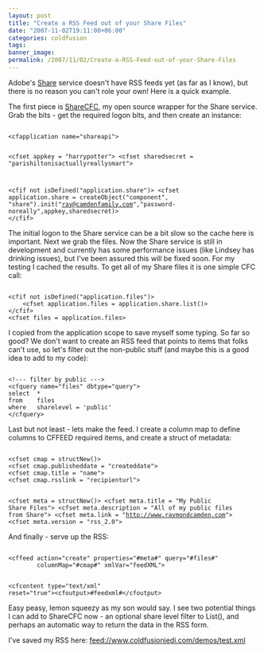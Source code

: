 ```yaml
---
layout: post
title: "Create a RSS Feed out of your Share Files"
date: "2007-11-02T19:11:00+06:00"
categories: coldfusion 
tags: 
banner_image: 
permalink: /2007/11/02/Create-a-RSS-Feed-out-of-your-Share-Files
---
```


Adobe's <a href="http://share.adobe.com">Share</a> service doesn't have RSS feeds yet (as far as I know), but there is no reason you can't role your own! Here is a quick example.
<!--more-->
The first piece is <a href="http://sharecfc.riaforge.org">ShareCFC</a>, my open source wrapper for the Share service. Grab the bits - get the required logon bits, and then create an instance:

<code>
&lt;cfapplication name="shareapi"&gt;

&lt;cfset appkey = "harrypotter"&gt;
&lt;cfset sharedsecret = "parishiltonisactuallyreallysmart"&gt;

&lt;cfif not isDefined("application.share")&gt;
	&lt;cfset application.share = createObject("component", "share").init("ray@camdenfamily.com","password-noreally",appkey,sharedsecret)&gt;
&lt;/cfif&gt;
</code>

The initial logon to the Share service can be a bit slow so the cache here is important. Next we grab the files. Now the Share service is still in development and currently has some performance issues (like Lindsey has drinking issues), but I've been assured this will be fixed soon. For my testing I cached the results. To get all of my Share files it is one simple CFC call:

<code>
&lt;cfif not isDefined("application.files")&gt;
	&lt;cfset application.files = application.share.list()&gt;
&lt;/cfif&gt;
&lt;cfset files = application.files&gt;
</code>

I copied from the application scope to save myself some typing. So far so good? We don't want to create an RSS feed that points to items that folks can't use, so let's filter out the non-public stuff (and maybe this is a good idea to add to my code):

<code>
&lt;!--- filter by public ---&gt;
&lt;cfquery name="files" dbtype="query"&gt;
select	*
from	files
where	sharelevel = 'public'
&lt;/cfquery&gt;
</code>

Last but not least - lets make the feed. I create a column map to define columns to CFFEED required items, and create a struct of metadata:

<code>
&lt;cfset cmap = structNew()&gt;
&lt;cfset cmap.publisheddate = "createddate"&gt;
&lt;cfset cmap.title = "name"&gt;
&lt;cfset cmap.rsslink = "recipienturl"&gt;

&lt;cfset meta = structNew()&gt;
&lt;cfset meta.title = "My Public Share Files"&gt;
&lt;cfset meta.description = "All of my public files from Share"&gt;
&lt;cfset meta.link = "http://www.raymondcamden.com"&gt;
&lt;cfset meta.version = "rss_2.0"&gt;
</code>

And finally - serve up the RSS:

<code>
&lt;cffeed action="create" properties="#meta#" query="#files#"
		columnMap="#cmap#" xmlVar="feedXML"&gt;
		
&lt;cfcontent type="text/xml" reset="true"&gt;&lt;cfoutput&gt;#feedxml#&lt;/cfoutput&gt;
</code>

Easy peasy, lemon squeezy as my son would say. I see two potential things I can add to ShareCFC now - an optional share level filter to List(), and perhaps an automatic way to return the data in the RSS form. 

I've saved my RSS here: <a href="feed://www.coldfusionjedi.com/demos/test.xml">feed://www.coldfusionjedi.com/demos/test.xml</a>